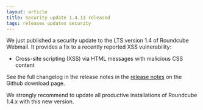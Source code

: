 ```yaml
---
layout: article
title: Security update 1.4.13 released
tags: releases updates security
---
```


We just published a security update to the LTS version 1.4 of Roundcube Webmail.
It provides a fix to a recently reported XSS vulnerability:

- Cross-site scripting (XSS) via HTML messages with malicious CSS content

See the full changelog in the release notes in the [release notes](https://github.com/roundcube/roundcubemail/releases/tag/1.4.13) on the Github download page.

We strongly recommend to update all productive installations of Roundcube 1.4.x
with this new version.
